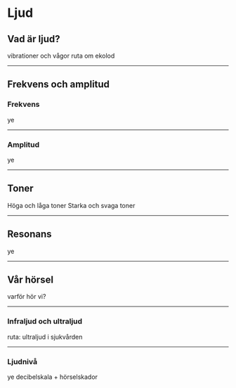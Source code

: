 # Ljud

## Vad är ljud?

vibrationer och vågor
ruta om ekolod

_____________________________________________

## Frekvens och amplitud

### Frekvens

ye

_____________________________________________

### Amplitud

ye

_____________________________________________

## Toner

Höga och låga toner
Starka och svaga toner

_____________________________________________

## Resonans

ye

_____________________________________________

## Vår hörsel

varför hör vi?

_____________________________________________

### Infraljud och ultraljud

ruta: ultraljud i sjukvården

_____________________________________________

### Ljudnivå

ye
decibelskala + hörselskador


